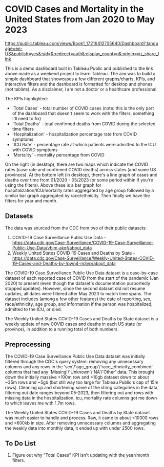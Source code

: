 # COVID Cases and Mortality in the United States from Jan 2020 to May 2023

https://public.tableau.com/views/Book1_17216412705640/Dashboard?:language=en-US&publish=yes&:sid=&:redirect=auth&:display_count=n&:origin=viz_share_link

This is a demo dashboard built in Tableau Public and published to the link above made as a weekend project to learn Tableau. The aim was to build a simple dashboard that showcases a few different graphs/charts, KPIs, and interactive filters and the dashboard is formatted for desktop and phones (not tablets). As a disclaimer, I am not a doctor or a healthcare professional.

The KPIs highlighted:
- 'Total Cases' - total number of COVID cases (note: this is the only part of the dashboard that doesn't seem to work with the filters, something I'll need to fix)
- 'Total Deaths' - total confirmed deaths from COVID during the selected time filters
- 'Hospitalization' - hospitalization percentage rate from COVID symptoms
- 'ICU Rate' - percentage rate at which patients were admitted to the ICU with COVID symptoms
- 'Mortality' - mortality percentage from COVID

On the right (in desktop), there are two maps which indicate the COVID rates (case rate and confirmed COVID deaths) across states (and some US provinces). At the bottom left (in desktop), there's a line graph of cases and deaths over time from 01/2020 - 05/2023 (or some period within if you're using the filters). Above these is a bar graph for hospitalization/ICU/mortality rates aggregated by age group followed by a similar bar graph aggregated by race/ethnicity. Then finally we have the filters for year and month.

## Datasets

The data was sourced from the CDC from two of their public datasets: 
1. COVID-19 Case Surveillance Public Use Data - https://data.cdc.gov/Case-Surveillance/COVID-19-Case-Surveillance-Public-Use-Data/vbim-akqf/about_data
2. Weekly United States COVID-19 Cases and Deaths by State - https://data.cdc.gov/Case-Surveillance/Weekly-United-States-COVID-19-Cases-and-Deaths-by-/pwn4-m3yp/about_data

The COVID-19 Case Surveillance Public Use Data dataset is a case-by-case dataset of each reported case of COVID from the start of the pandemic (Jan 2020) to present (even though the dataset's documentation purportedly stopped updates). However, since the second dataset did not resume updates, all dates were filtered after May 2023 to match time spans. The dataset includes (among a few other features) the date of reporting, sex, race/ethnicity, age group, and information if the person was hospitalized, admitted to the ICU, or died.

The Weekly United States COVID-19 Cases and Deaths by State dataset is a weekly update of new COVID cases and deaths in each US state (or province), in addition to a running total of both numbers. 

## Preprocessing

The COVID-19 Case Surveillance Public Use Data dataset was initially filtered through the CDC's query system: removing any unnecessary columns and any rows in the 'sex'/'age_group'/'race_ethnicity_combined' columns that had any 'Missing'/'Unknown'/'NA'/'Other' data. This brought down the initially massive >100m row and >10gb dataset down to about ~35m rows and ~5gb (but still way too large for Tableau Public's cap of 15m rows). Cleaning up and shortening some of the string categories in the data, filtering out date ranges beyond 05-2023, then filtering out and rows with missing data in the hospitalization, icu, mortality rate columns got me down to which leaves me with 1.7m rows.

The Weekly United States COVID-19 Cases and Deaths by State dataset was much easier to handle and process. Raw, it came to about <10000 rows and <600kb in size. After removing unnecessary columns and aggregating the weekly data into monthly data, it ended up with under 2500 rows.

## To Do List
1. Figure out why "Total Cases" KPI isn't updating with the year/month filters.
